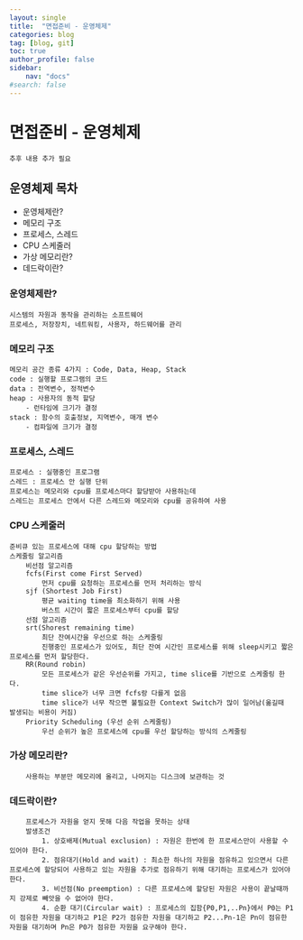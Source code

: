 ```yaml
---
layout: single
title:  "면접준비 - 운영체제"
categories: blog
tag: [blog, git]
toc: true
author_profile: false
sidebar:
    nav: "docs"
#search: false
---
```


# 면접준비 - 운영체제
    추후 내용 추가 필요

## 운영체제 목차
<ul>
    <li>운영체제란?</li>
    <li>메모리 구조</li>
    <li>프로세스, 스레드</li>
    <li>CPU 스케줄러</li>
    <li>가상 메모리란?</li>
    <li>데드락이란?</li>
</ul>

### 운영체제란?
    시스템의 자원과 동작을 관리하는 소프트웨어
	프로세스, 저장장치, 네트워킹, 사용자, 하드웨어를 관리
### 메모리 구조
	메모리 공간 종류 4가지 : Code, Data, Heap, Stack
	code : 실행할 프로그램의 코드
	data : 전역변수, 정적변수
	heap : 사용자의 동적 할당
		- 런타임에 크기가 결정
	stack : 함수의 호출정보, 지역변수, 매개 변수
		- 컴파일에 크기가 결정
### 프로세스, 스레드
	프로세스 : 실행중인 프로그램
	스레드 : 프로세스 안 실행 단위
	프로세스는 메모리와 cpu를 프로세스마다 할당받아 사용하는데
	스레드는 프로세스 안에서 다른 스레드와 메모리와 cpu를 공유하여 사용
### CPU 스케줄러
	준비큐 있는 프로세스에 대해 cpu 할당하는 방법
	스케줄링 알고리즘
		비선점 알고리즘
		fcfs(First come First Served)
			먼저 cpu를 요청하는 프로세스를 먼저 처리하는 방식
		sjf (Shortest Job First)
			평균 waiting time을 최소화하기 위해 사용
			버스트 시간이 짧은 프로세스부터 cpu를 할당
		선점 알고리즘
		srt(Shorest remaining time)
			최단 잔여시간을 우선으로 하는 스케줄링 
			진행중인 프로세스가 있어도, 최단 잔여 시간인 프로세스를 위해 sleep시키고 짧은 프로세스를 먼저 할당한다.
		RR(Round robin)
			모든 프로세스가 같은 우선순위를 가지고, time slice를 기반으로 스케줄링 한다.
			time slice가 너무 크면 fcfs랑 다를게 없음
			time slice가 너무 작으면 불필요한 Context Switch가 많이 일어남(옮길때 발생되는 비용이 커짐)
		Priority Scheduling (우선 순위 스케줄링)
			우선 순위가 높은 프로세스에 cpu를 우선 할당하는 방식의 스케줄링
### 가상 메모리란?
		사용하는 부분만 메모리에 올리고, 나머지는 디스크에 보관하는 것
### 데드락이란?
		프로세스가 자원을 얻지 못해 다음 작업을 못하는 상태
		발생조건
			1. 상호배제(Mutual exclusion) : 자원은 한번에 한 프로세스만이 사용할 수 있어야 한다.
			2. 점유대기(Hold and wait) : 최소한 하나의 자원을 점유하고 있으면서 다른 프로세스에 할당되어 사용하고 있는 자원을 추가로 점유하기 위해 대기하는 프로세스가 있어야 한다.
			3. 비선점(No preemption) : 다른 프로세스에 할당된 자원은 사용이 끝날때까지 강제로 빼앗을 수 없어야 한다.
			4. 순환 대기(Circular wait) : 프로세스의 집함{P0,P1,..Pn}에서 P0는 P1이 점유한 자원을 대기하고 P1은 P2가 점유한 자원을 대기하고 P2...Pn-1은 Pn이 점유한 자원을 대기하며 Pn은 P0가 점유한 자원을 요구해야 한다.



